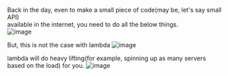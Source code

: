 Back in the day, even to make a small piece of code(may be, let's say small API)</br>
available in the internet, you need to do all the below things.</br>
![image](https://github.com/user-attachments/assets/7928ab16-acfe-4b03-8009-b4afd24b0c38)

But, this is not the case with lambda
![image](https://github.com/user-attachments/assets/21dc64a6-fa51-4d63-8e21-a5a17d599e97)

lambda will do heavy lifting(for example, spinning up as many servers based on the load) for you.
![image](https://github.com/user-attachments/assets/b02e1dac-2670-4e43-b99b-cf68019a865d)
